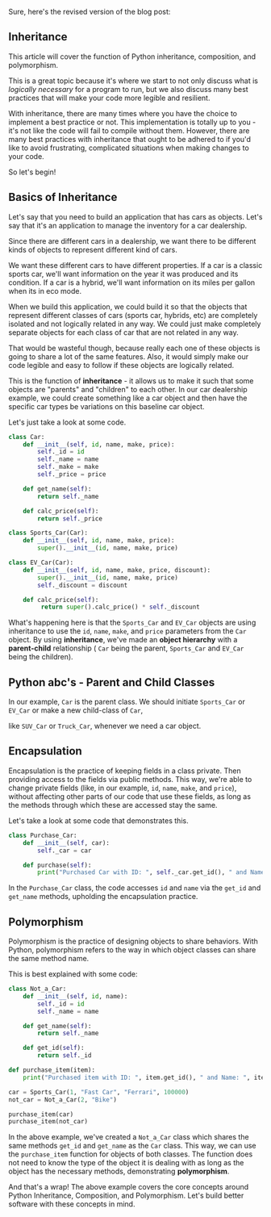Sure, here's the revised version of the blog post:

## Inheritance

This article will cover the function of Python inheritance, composition, and polymorphism.

This is a great topic because it's where we start to not only discuss what is *logically necessary* for a program to run, but we also discuss many best practices that will make your code more legible and resilient. 

With inheritance, there are many times where you have the choice to implement a best practice or not. This implementation is totally up to you - it's not like the code will fail to compile without them. However, there are many best practices with inheritance that ought to be adhered to if you'd like to avoid frustrating, complicated situations when making changes to your code. 

So let's begin! 

## Basics of Inheritance

Let's say that you need to build an application that has cars as objects. Let's say that it's an application to manage the inventory for a car dealership. 

Since there are different cars in a dealership, we want there to be different kinds of objects to represent different kind of cars. 

We want these different cars to have different properties. If a car is a classic sports car, we'll want information on the year it was produced and its condition. If a car is a hybrid, we'll want information on its miles per gallon when its in eco mode. 

When we build this application, we could build it so that the objects that represent different classes of cars (sports car, hybrids, etc) are completely isolated and not logically related in any way. We could just make completely separate objects for each class of car that are not related in any way. 

That would be wasteful though, because really each one of these objects is going to share a lot of the same features. Also, it would simply make our code legible and easy to follow if these objects are logically related.

This is the function of **inheritance** - it allows us to make it such that some objects are "parents" and "children" to each other. In our car dealership example, we could create something like a car object and then have the specific car types be variations on this baseline car object.

Let's just take a look at some code.

```python
class Car:
    def __init__(self, id, name, make, price):
        self._id = id
        self._name = name
        self._make = make
        self._price = price

    def get_name(self):
        return self._name

    def calc_price(self):
        return self._price

class Sports_Car(Car):
    def __init__(self, id, name, make, price):
        super().__init__(id, name, make, price)

class EV_Car(Car):
    def __init__(self, id, name, make, price, discount):
        super().__init__(id, name, make, price)
        self._discount = discount

    def calc_price(self):
         return super().calc_price() * self._discount
```

What's happening here is that the `Sports_Car` and `EV_Car` objects are using inheritance to use the `id`, `name`, `make`, and `price` parameters from the `Car` object. By using **inheritance**, we've made an **object hierarchy** with a **parent-child** relationship ( `Car` being the parent, `Sports_Car` and `EV_Car` being the children).

## Python abc's - Parent and Child Classes

In our example, `Car` is the parent class. We should initiate `Sports_Car` or `EV_Car` or make a new child-class of `Car`,

 like `SUV_Car` or `Truck_Car`, whenever we need a car object.

## Encapsulation 

Encapsulation is the practice of keeping fields in a class private. Then providing access to the fields via public methods. This way, we're able to change private fields (like, in our example, `id`, `name`, `make`, and `price`), without affecting other parts of our code that use these fields, as long as the methods through which these are accessed stay the same.

Let's take a look at some code that demonstrates this.

```python
class Purchase_Car:
    def __init__(self, car):
        self._car = car

    def purchase(self):
        print("Purchased Car with ID: ", self._car.get_id(), " and Name: ", self._car.get_name())
```

In the `Purchase_Car` class, the code accesses `id` and `name` via the `get_id` and `get_name` methods, upholding the encapsulation practice.

## Polymorphism 

Polymorphism is the practice of designing objects to share behaviors. With Python, polymorphism refers to the way in which object classes can share the same method name.

This is best explained with some code:

```python
class Not_a_Car:
    def __init__(self, id, name):
        self._id = id
        self._name = name

    def get_name(self):
        return self._name

    def get_id(self):
        return self._id

def purchase_item(item):
    print("Purchased item with ID: ", item.get_id(), " and Name: ", item.get_name())

car = Sports_Car(1, "Fast Car", "Ferrari", 100000)
not_car = Not_a_Car(2, "Bike")

purchase_item(car)
purchase_item(not_car)
```

In the above example, we've created a `Not_a_Car` class which shares the same methods `get_id` and `get_name` as the `Car` class. This way, we can use the `purchase_item` function for objects of both classes. The function does not need to know the type of the object it is dealing with as long as the object has the necessary methods, demonstrating **polymorphism**.

And that's a wrap! The above example covers the core concepts around Python Inheritance, Composition, and Polymorphism. Let's build better software with these concepts in mind.